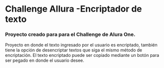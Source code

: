 # Challenge Allura -Encriptador de texto

### Proyecto creado para para el Challenge de Alura One.

Proyecto en donde el texto ingresado por el usuario es encriptado, también tiene la opción de desencriptar textos que siga el mismo método de encriptación. El texto
encriptado puede ser copiado mediante un botón para ser pegado en donde el usuario desee.
